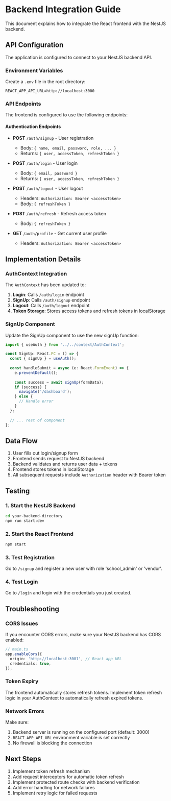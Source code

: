 # Backend Integration Guide

This document explains how to integrate the React frontend with the NestJS backend.

## API Configuration

The application is configured to connect to your NestJS backend API.

### Environment Variables

Create a `.env` file in the root directory:

```env
REACT_APP_API_URL=http://localhost:3000
```

### API Endpoints

The frontend is configured to use the following endpoints:

#### Authentication Endpoints

- **POST** `/auth/signup` - User registration
  - Body: `{ name, email, password, role, ... }`
  - Returns: `{ user, accessToken, refreshToken }`

- **POST** `/auth/login` - User login
  - Body: `{ email, password }`
  - Returns: `{ user, accessToken, refreshToken }`

- **POST** `/auth/logout` - User logout
  - Headers: `Authorization: Bearer <accessToken>`
  - Body: `{ refreshToken }`

- **POST** `/auth/refresh` - Refresh access token
  - Body: `{ refreshToken }`

- **GET** `/auth/profile` - Get current user profile
  - Headers: `Authorization: Bearer <accessToken>`

## Implementation Details

### AuthContext Integration

The `AuthContext` has been updated to:

1. **Login**: Calls `/auth/login` endpoint
2. **SignUp**: Calls `/auth/signup` endpoint
3. **Logout**: Calls `/auth/logout` endpoint
4. **Token Storage**: Stores access tokens and refresh tokens in localStorage

### SignUp Component

Update the SignUp component to use the new signUp function:

```typescript
import { useAuth } from '../../context/AuthContext';

const SignUp: React.FC = () => {
  const { signUp } = useAuth();
  
  const handleSubmit = async (e: React.FormEvent) => {
    e.preventDefault();
    
    const success = await signUp(formData);
    if (success) {
      navigate('/dashboard');
    } else {
      // Handle error
    }
  };
  
  // ... rest of component
};
```

## Data Flow

1. User fills out login/signup form
2. Frontend sends request to NestJS backend
3. Backend validates and returns user data + tokens
4. Frontend stores tokens in localStorage
5. All subsequent requests include `Authorization` header with Bearer token

## Testing

### 1. Start the NestJS Backend

```bash
cd your-backend-directory
npm run start:dev
```

### 2. Start the React Frontend

```bash
npm start
```

### 3. Test Registration

Go to `/signup` and register a new user with role 'school_admin' or 'vendor'.

### 4. Test Login

Go to `/login` and login with the credentials you just created.

## Troubleshooting

### CORS Issues

If you encounter CORS errors, make sure your NestJS backend has CORS enabled:

```typescript
// main.ts
app.enableCors({
  origin: 'http://localhost:3001', // React app URL
  credentials: true,
});
```

### Token Expiry

The frontend automatically stores refresh tokens. Implement token refresh logic in your AuthContext to automatically refresh expired tokens.

### Network Errors

Make sure:
1. Backend server is running on the configured port (default: 3000)
2. `REACT_APP_API_URL` environment variable is set correctly
3. No firewall is blocking the connection

## Next Steps

1. Implement token refresh mechanism
2. Add request interceptors for automatic token refresh
3. Implement protected route checks with backend verification
4. Add error handling for network failures
5. Implement retry logic for failed requests
